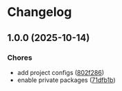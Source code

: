 # Changelog

## 1.0.0 (2025-10-14)


### Chores

* add project configs ([802f286](https://github.com/ramadantu/budget-app/commit/802f28657af15370015658d8454fa7689db82e87))
* enable private packages ([71dfb1b](https://github.com/ramadantu/budget-app/commit/71dfb1b050e66dc9cd8d79c06f838aebc0fe5286))
